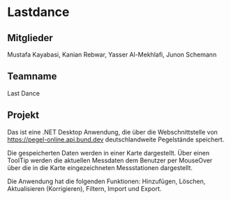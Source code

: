 # Lastdance

## Mitglieder

Mustafa Kayabasi, Kanian Rebwar, Yasser Al-Mekhlafi, Junon Schemann


## Teamname

Last Dance

## Projekt

Das ist eine .NET Desktop Anwendung, die über die Webschnittstelle von
https://pegel-online.api.bund.dev deutschlandweite Pegelstände speichert. 

Die gespeicherten Daten werden in einer Karte dargestellt. Über einen ToolTip werden die
aktuellen Messdaten dem Benutzer per MouseOver über die in die Karte
eingezeichneten Messstationen dargestellt.

Die Anwendung hat die folgenden Funktionen: Hinzufügen, Löschen, Aktualisieren (Korrigieren), Filtern, Import und Export.
